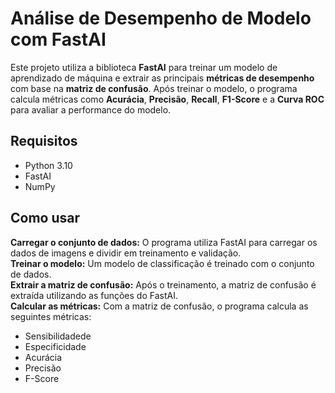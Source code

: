 # Análise de Desempenho de Modelo com FastAI

Este projeto utiliza a biblioteca **FastAI** para treinar um modelo de aprendizado de máquina e extrair as principais **métricas de desempenho** com base na **matriz de confusão**. Após treinar o modelo, o programa calcula métricas como **Acurácia**, **Precisão**, **Recall**, **F1-Score** e a **Curva ROC** para avaliar a performance do modelo.

## Requisitos

- Python 3.10
- FastAI
- NumPy

## Como usar

<b>Carregar o conjunto de dados:</b> O programa utiliza FastAI para carregar os dados de imagens e dividir em treinamento e validação. <br>
<b>Treinar o modelo:</b> Um modelo de classificação é treinado com o conjunto de dados.<br>
<b>Extrair a matriz de confusão:</b> Após o treinamento, a matriz de confusão é extraída utilizando as funções do FastAI.<br>
<b>Calcular as métricas:</b> Com a matriz de confusão, o programa calcula as seguintes métricas:

- Sensibilidadede
- Especificidade
- Acurácia
- Precisão
- F-Score
